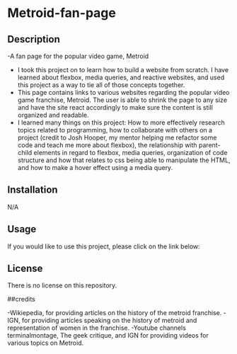 # Metroid-fan-page


## Description

-A fan page for the popular video game, Metroid

- I took this project on to learn how to build a website from scratch. I have learned about flexbox, media queries, and reactive websites, and used this project as a way to tie all of those concepts together. 
- This page contains links to various websites regarding the popular video game franchise, Metroid. The user is able to shrink the page to any size and have the site react accordingly to make sure the content is still organized and readable. 
- I learned many things on this project: How to more effectively research topics related to programming, how to collaborate with others on a project (credit to Josh Hooper, my mentor helping me refactor some code and teach me more about flexbox), the relationship with parent-child elements in regard to flexbox, media queries, organization of code structure and how that relates to css being able to manipulate the HTML, and how to make a hover effect using a media query. 

## Installation

N/A

## Usage

If you would like to use this project, please click on the link below: 

## License

There is no license on this repository. 

##credits

-Wikiepedia, for providing articles on the history of the metroid franchise.
-IGN, for providing articles speaking on the history of metroid and representation of women in the franchise.
-Youtube channels terminalmontage, The geek critique, and IGN for providing videos for various topics on Metroid. 



